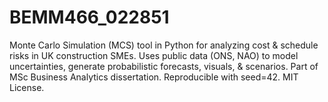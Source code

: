 # BEMM466_022851
Monte Carlo Simulation (MCS) tool in Python for analyzing cost &amp; schedule risks in UK construction SMEs. Uses public data (ONS, NAO) to model uncertainties, generate probabilistic forecasts, visuals, &amp; scenarios. Part of MSc Business Analytics dissertation. Reproducible with seed=42. MIT License.
